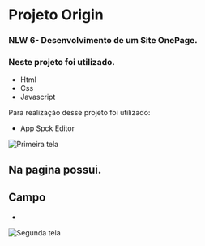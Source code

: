 # Projeto Origin 


### NLW 6- Desenvolvimento de um Site OnePage.  

### Neste projeto foi utilizado.
- Html 
- Css 
- Javascript

 Para realização desse projeto foi utilizado:

  - App Spck Editor<br>

![Primeira tela](https://github.com/PaulaSena/projOrigin/blob/ea624fc6527e747445f7ceb83bf1cbc5a0b4ace3/GIF-210625_130500.gif?raw=true "Home")

 

## Na pagina possui.

Campo 
-  
- 

![Segunda tela](ht "Home")

 

